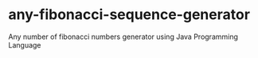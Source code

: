 # any-fibonacci-sequence-generator
Any number of fibonacci numbers generator using Java Programming Language
